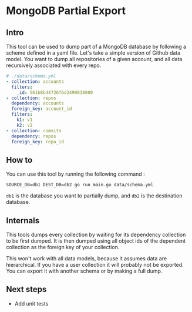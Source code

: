 # MongoDB Partial Export

## Intro
This tool can be used to dump part of a MongoDB database by following a scheme defined in a yaml file. Let's take a simple version of Github data model. You want to dump all repositories of a given account, and all data recursively associated with every repo. 

```yaml
# ./data/schema.yml
- collection: accounts
  filters:
    _id: 561b8b44726f6d2490010000
- collection: repos
  dependency: accounts
  foreign_key: account_id
  filters: 
    k1: v1
    k2: v2
- collection: commits
  dependency: repos
  foreign_key: repo_id
```
## How to 
You can use this tool by running the following command :
```shell
SOURCE_DB=db1 DEST_DB=db2 go run main.go data/schema.yml
```

`db1` is the database you want to partially dump, and `db2` is the destination database. 

## Internals

This tools dumps every collection by waiting for its dependency collection to be first dumped. It is then dumped using all object ids of the dependent collection as the foreign key of your collection.

This won't work with all data models, because it assumes data are hierarchical. If you have a user collection it will probably not be exported. You can export it with another schema or by making a full dump. 

## Next steps 

- Add unit tests